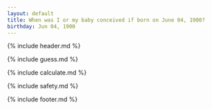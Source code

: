 ```yaml
---
layout: default
title: When was I or my baby conceived if born on June 04, 1900?
birthday: Jun 04, 1900
---
```


{% include header.md %}

{% include guess.md %}

{% include calculate.md %}

{% include safety.md %}

{% include footer.md %}



